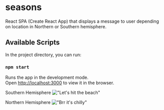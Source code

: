 # seasons
React SPA (Create React App) that displays a message to user depending on location in Northern or Southern hemisphere.

## Available Scripts

In the project directory, you can run:

### `npm start`

Runs the app in the development mode.<br>
Open [http://localhost:3000](http://localhost:3000) to view it in the browser.

Southern Hemisphere
!["Let's hit the beach"](https://github.com/sevenveils/seasons/blob/master/public/beach.png)

Northern Hemisphere
!["Brr it's chilly"](https://github.com/sevenveils/seasons/blob/master/public/brr.png)
      

